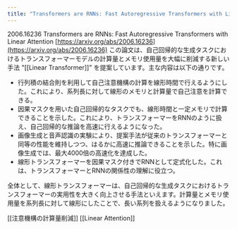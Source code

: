 ```yaml
---
title: "Transformers are RNNs: Fast Autoregressive Transformers with Linear Attention"
---
```


2006.16236 Transformers are RNNs: Fast Autoregressive Transformers with Linear Attention
[https://arxiv.org/abs/2006.16236](https://arxiv.org/abs/2006.16236)
この論文は、自己回帰的な生成タスクにおけるトランスフォーマーモデルの計算量とメモリ使用量を大幅に削減する新しい手法 "[[Linear Transformer]]" を提案しています。主な内容は以下の通りです。
- 行列積の結合則を利用して自己注意機構の計算を線形時間で行えるようにした。これにより、系列長に対して線形のメモリと計算量で自己注意を計算できる。
- 因果マスクを用いた自己回帰的なタスクでも、線形時間と一定メモリで計算できることを示した。これにより、トランスフォーマーをRNNのように扱え、自己回帰的な推論を高速に行えるようになった。
- 画像生成と音声認識の実験により、提案手法が従来のトランスフォーマーと同等の性能を維持しつつ、はるかに高速に推論できることを示した。特に画像生成では、最大4000倍の高速化を達成した。
- 線形トランスフォーマーを因果マスク付きでRNNとして定式化した。これは、トランスフォーマーとRNNの関係性の理解に役立つ。

全体として、線形トランスフォーマーは、自己回帰的な生成タスクにおけるトランスフォーマーの実用性を大きく向上させる手法といえます。計算量とメモリ使用量を系列長に対して線形にしたことで、長い系列を扱えるようになりました。

[[注意機構の計算量削減]]
[[Linear Attention]]
